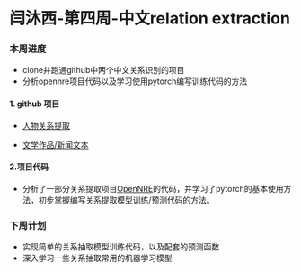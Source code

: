 # 闫沐西-第四周-中文relation extraction

### 本周进度

+ clone并跑通github中两个中文关系识别的项目
+ 分析opennre项目代码以及学习使用pytorch编写训练代码的方法

#### 1. github 项目

+ [人物关系提取](https://github.com/buppt/ChineseNRE)

+ [文学作品/新闻文本](https://github.com/thunlp/Chinese_NRE)

#### 2.项目代码

+ 分析了一部分关系提取项目[OpenNRE](https://github.com/thunlp/OpenNRE)的代码，并学习了pytorch的基本使用方法，初步掌握编写关系提取模型训练/预测代码的方法。

### 下周计划

+ 实现简单的关系抽取模型训练代码，以及配套的预测函数
+ 深入学习一些关系抽取常用的机器学习模型


